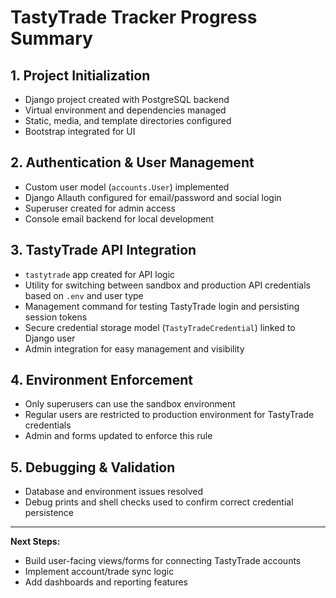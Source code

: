 # TastyTrade Tracker Progress Summary

## 1. Project Initialization
- Django project created with PostgreSQL backend
- Virtual environment and dependencies managed
- Static, media, and template directories configured
- Bootstrap integrated for UI

## 2. Authentication & User Management
- Custom user model (`accounts.User`) implemented
- Django Allauth configured for email/password and social login
- Superuser created for admin access
- Console email backend for local development

## 3. TastyTrade API Integration
- `tastytrade` app created for API logic
- Utility for switching between sandbox and production API credentials based on `.env` and user type
- Management command for testing TastyTrade login and persisting session tokens
- Secure credential storage model (`TastyTradeCredential`) linked to Django user
- Admin integration for easy management and visibility

## 4. Environment Enforcement
- Only superusers can use the sandbox environment
- Regular users are restricted to production environment for TastyTrade credentials
- Admin and forms updated to enforce this rule

## 5. Debugging & Validation
- Database and environment issues resolved
- Debug prints and shell checks used to confirm correct credential persistence

---

**Next Steps:**
- Build user-facing views/forms for connecting TastyTrade accounts
- Implement account/trade sync logic
- Add dashboards and reporting features 